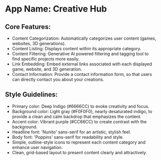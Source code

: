# **App Name**: Creative Hub

## Core Features:

- Content Categorization: Automatically categorizes user content (games, websites, 3D generations).
- Content Listing: Displays content within its appropriate category.
- Content Filtering: Generative AI powered filtering and tagging tool to find specific projects more easily.
- Link Embedding: Embed external links associated with each displayed game, website, and 3D generation.
- Contact Information: Provide a contact information form, so that users can directly contact you about your creations.

## Style Guidelines:

- Primary color: Deep Indigo (#6666CC) to evoke creativity and focus.
- Background color: Light gray (#F0F0F0), nearly desaturated indigo, to provide a clean and calm backdrop that emphasizes the content.
- Accent color: Vibrant purple (#CC66CC) to create contrast with the background.
- Headline font: 'Nunito' sans-serif for an artistic, stylish feel.
- Body font: 'Poppins' sans-serif for readability and style.
- Simple, outline-style icons to represent each content category and enhance user navigation.
- Clean, grid-based layout to present content clearly and attractively.